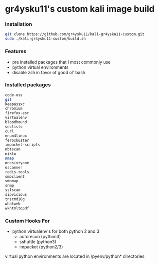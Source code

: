 # gr4ysku11's custom kali image build

  ### Installation
```bash
git clone https://github.com/gr4ysku11/kali-gr4ysku11-custom.git
sudo ./kali-gr4ysku11-custom/build.sh
```

### Features
- pre installed packages that I most commonly use
- python virtual environments
- disable zsh in favor of good ol' bash

### Installed packages
```bash
code-oss
git
keepassxc
chromium
firefox-esr
virtualenv
bloodhound
seclists
curl
enum4linux
feroxbuster
impacket-scripts
nbtscan
nikto
nmap
onesixtyone
oscanner
redis-tools
smbclient
smbmap
snmp
sslscan
sipvicious
tnscmd10g
whatweb
wkhtmltopdf
```
### Custom Hooks For
- python virtualenv's for both python 2 and 3
  - autorecon (python3)
  - sshuttle (python3)
  - impacket (python2/3)

virtual python environments are located in /pyenv/python\* directories

